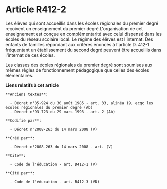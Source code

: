 # Article R412-2

Les élèves qui sont accueillis dans les écoles régionales du premier degré reçoivent un enseignement du premier
degré.L'organisation de cet enseignement est conçue en complémentarité avec celui dispensé dans les écoles du réseau scolaire
local. Le régime des élèves est l'internat. Des enfants de familles répondant aux critères énoncés à l'article D. 412-1
fréquentant un établissement du second degré peuvent être accueillis dans l'internat de ces écoles. 

Les classes des écoles régionales du premier degré sont soumises aux mêmes règles de fonctionnement pédagogique que celles
des écoles élémentaires.

**Liens relatifs à cet article**

	**Anciens textes**:

	  - Décret n°85-924 du 30 août 1985 - art. 33, alinéa 19, ecqc les écoles régionales du premier degré (Ab)
	  - Décret n°93-723 du 29 mars 1993 - art. 2 (Ab)

	**Codifié par**:

	  - Décret n°2008-263 du 14 mars 2008 (V)

	**Créé par**:

	  - Décret n°2008-263 du 14 mars 2008 - art. (V)

	**Cite**:

	  - Code de l'éducation - art. D412-1 (V)

	**Cité par**:

	  - Code de l'éducation - art. R412-3 (VD)
